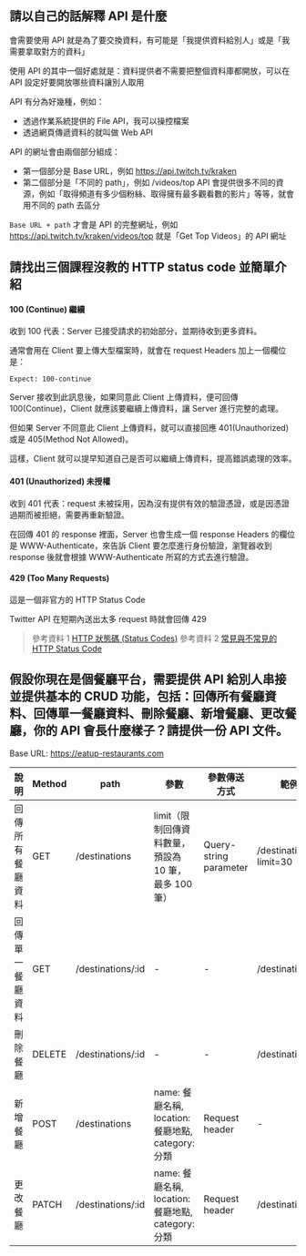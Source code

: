 ## 請以自己的話解釋 API 是什麼


會需要使用 API 就是為了要交換資料，有可能是「我提供資料給別人」或是「我需要拿取對方的資料」

使用 API 的其中一個好處就是：資料提供者不需要把整個資料庫都開放，可以在 API 設定好要開放哪些資料讓別人取用

API 有分為好幾種，例如：
* 透過作業系統提供的 File API，我可以操控檔案
* 透過網頁傳遞資料的就叫做 Web API

API 的網址會由兩個部分組成：
* 第一個部分是 Base URL，例如 https://api.twitch.tv/kraken
* 第二個部分是「不同的 path」，例如 /videos/top
API 會提供很多不同的資源，例如「取得頻道有多少個粉絲、取得擁有最多觀看數的影片」等等，就會用不同的 path 去區分

`Base URL + path` 才會是 API 的完整網址，例如 https://api.twitch.tv/kraken/videos/top 就是「Get Top Videos」的 API 網址

## 請找出三個課程沒教的 HTTP status code 並簡單介紹


#### 100 (Continue) 繼續
收到 100 代表：Server 已接受請求的初始部分，並期待收到更多資料。

通常會用在 Client 要上傳大型檔案時，就會在 request Headers 加上一個欄位是：
```
Expect: 100-continue
```
Server 接收到此訊息後，如果同意此 Client 上傳資料，便可回傳 100(Continue)，Client 就應該要繼續上傳資料，讓 Server 進行完整的處理。

但如果 Server 不同意此 Client 上傳資料，就可以直接回應 401(Unauthorized) 或是 405(Method Not Allowed)。

這樣，Client 就可以提早知道自己是否可以繼續上傳資料，提高錯誤處理的效率。

#### 401 (Unauthorized) 未授權
收到 401 代表：request 未被採用，因為沒有提供有效的驗證憑證，或是因憑證過期而被拒絕，需要再重新驗證。

在回傳 401 的 response 裡面，Server 也會生成一個 response Headers 的欄位是 WWW-Authenticate，來告訴 Client 要怎麼進行身份驗證，瀏覽器收到 response 後就會根據 WWW-Authenticate 所寫的方式去進行驗證。

#### 429 (Too Many Requests)
這是一個非官方的 HTTP Status Code

Twitter API 在短期內送出太多 request 時就會回傳 429

> 參考資料 1 [HTTP 狀態碼 (Status Codes)](https://notfalse.net/48/http-status-codes)
> 參考資料 2 [常見與不常見的 HTTP Status Code](https://noob.tw/http-status-code/)

## 假設你現在是個餐廳平台，需要提供 API 給別人串接並提供基本的 CRUD 功能，包括：回傳所有餐廳資料、回傳單一餐廳資料、刪除餐廳、新增餐廳、更改餐廳，你的 API 會長什麼樣子？請提供一份 API 文件。


Base URL: https://eatup-restaurants.com

| 說明 | Method | path | 參數 | 參數傳送方式 | 範例 |
| --- | --- | --- | --- | --- | --- |
|回傳所有餐廳資料|GET|/destinations|limit（限制回傳資料數量，預設為 10 筆，最多 100 筆）|Query-string parameter|/destinations?limit=30|
|回傳單一餐廳資料|GET|/destinations/:id|-|-|/destinations/7|
|刪除餐廳|DELETE|/destinations/:id|-|-|/destinations/7|
|新增餐廳|POST|/destinations|name: 餐廳名稱, location: 餐廳地點, category: 分類|Request header|-|
|更改餐廳|PATCH|/destinations/:id|name: 餐廳名稱, location: 餐廳地點, category: 分類|Request header|/destinations/7|



